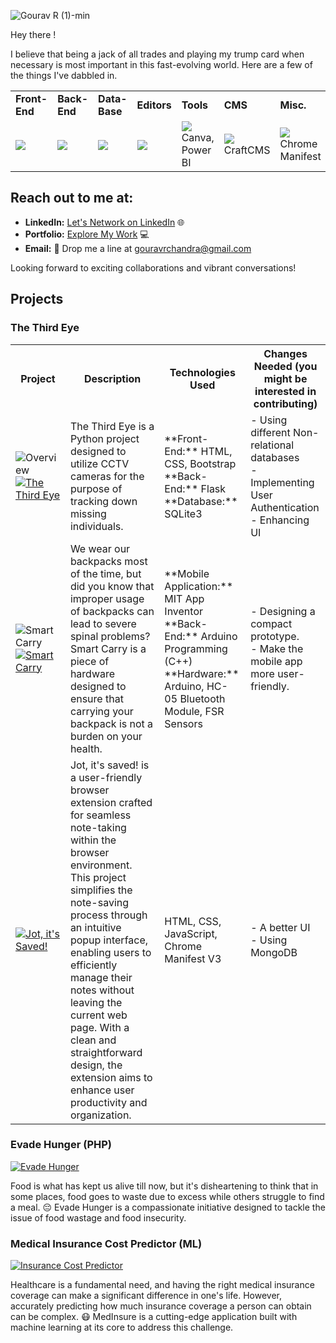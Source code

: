 ![Gourav R (1)-min](https://github.com/g-gourav-r/g-gourav-r/assets/75977813/77c445ab-0ed4-4a98-9618-f36d45844471)

Hey there !

I believe that being a jack of all trades and playing my trump card when necessary is most important in this fast-evolving world. Here are a few of the things I've dabbled in.

<table>
<tr>
	<td><strong>Front-End</strong></td>
	<td><strong>Back-End</strong></td>
	<td><strong>Data-Base</strong></td>
	<td><strong>Editors</strong></td>
	 <td><strong>Tools</strong></td>
	 <td><strong>CMS</strong></td>
	 <td><strong>Misc. </strong></td>
  
</tr>
<tr>
	<td><img src = "https://skillicons.dev/icons?i=html,css,js,bootstrap,sass,react" ></td>
	<td><img src = "https://skillicons.dev/icons?i=py,fastapi,flask,nodejs"></td>
	<td><img src = "https://skillicons.dev/icons?i=mysql,sqlite,mongodb"></td>
	<td><img src = "https://skillicons.dev/icons?i=vscode,anaconda"></td>
	  <td><img src = "https://skillicons.dev/icons?i=postman">Canva, Power BI</td>
	  <td><img src = "https://skillicons.dev/icons?i=wordpress">CraftCMS</td>
	  <td><img src = "https://skillicons.dev/icons?i=c,java,md">Chrome Manifest</td>
</tr>
</table>

## Reach out to me at:

- **LinkedIn:** [Let's Network on LinkedIn](https://www.linkedin.com/in/gourav-r/) 🌐
- **Portfolio:** [Explore My Work](https://www.gouravr.netlify.app) 💻
- **Email:** 📧 Drop me a line at gouravrchandra@gmail.com

Looking forward to exciting collaborations and vibrant conversations!


## Projects


### The Third Eye

<table>
    <tr>
        <th>Project</th>
        <th>Description</th>
        <th>Technologies Used</th>
        <th>Changes Needed (you might be interested in contributing)</th>
    </tr>
    <tr>
        <td>
            <img src="https://github.com/g-gourav-r/g-gourav-r/assets/75977813/ef298032-4b03-4641-a5c0-2b8ba6d83ab3" alt="Overview">
            <br>
            <a href="https://github.com/g-gourav-r/the-third-eye">
                <img src="https://img.shields.io/badge/The%20Third%20Eye-Click%20to%20Explore-blue" alt="The Third Eye">
            </a>
        </td>
        <td>The Third Eye is a Python project designed to utilize CCTV cameras for the purpose of tracking down missing individuals.</td>
        <td>**Front-End:** HTML, CSS, Bootstrap<br>**Back-End:** Flask<br>**Database:** SQLite3</td>
        <td>- Using different Non-relational databases<br>- Implementing User Authentication<br>- Enhancing UI</td>
    </tr>
    <tr>
        <td>
            <img src="https://github.com/g-gourav-r/g-gourav-r/assets/75977813/5b2bee29-8d65-43a6-a8d9-ff27c70f284b" alt="Smart Carry">
            <br>
            <a href="https://github.com/g-gourav-r/Smart-Carry-Bagpack">
                <img src="https://img.shields.io/badge/Smart%20Carry-Click%20to%20Explore-blue" alt="Smart Carry">
            </a>
        </td>
        <td>We wear our backpacks most of the time, but did you know that improper usage of backpacks can lead to severe spinal problems? Smart Carry is a piece of hardware designed to ensure that carrying your backpack is not a burden on your health.</td>
        <td>**Mobile Application:** MIT App Inventor<br>**Back-End:** Arduino Programming (C++)<br>**Hardware:** Arduino, HC-05 Bluetooth Module, FSR Sensors</td>
        <td>- Designing a compact prototype.<br>- Make the mobile app more user-friendly.</td>
    </tr>
    <tr>
        <td>
            <a href="https://github.com/g-gourav-r/Jot-Its-Saved/">
                <img src="https://img.shields.io/badge/Jot%20it's%20saved!-Click%20to%20Explore-blue" alt="Jot, it's Saved!">
            </a>
        </td>
        <td>Jot, it's saved! is a user-friendly browser extension crafted for seamless note-taking within the browser environment. This project simplifies the note-saving process through an intuitive popup interface, enabling users to efficiently manage their notes without leaving the current web page. With a clean and straightforward design, the extension aims to enhance user productivity and organization.</td>
        <td>HTML, CSS, JavaScript, Chrome Manifest V3</td>
        <td>- A better UI<br>- Using MongoDB</td>
    </tr>
</table>



### Evade Hunger (PHP)
[![Evade Hunger](https://img.shields.io/badge/Evade%20Hunger-Click%20to%20Explore-blue)](https://github.com/g-gourav-r/Evade-Hunger)

Food is what has kept us alive till now, but it's disheartening to think that in some places, food goes to waste due to excess while others struggle to find a meal. 😔 Evade Hunger is a compassionate initiative designed to tackle the issue of food wastage and food insecurity.

### Medical Insurance Cost Predictor (ML)
[![Insurance Cost Predictor](https://img.shields.io/badge/Insurance%20Cost%20Predictor-Click%20to%20Explore-blue)](https://github.com/g-gourav-r/Insurance-Cost-Predictor)

Healthcare is a fundamental need, and having the right medical insurance coverage can make a significant difference in one's life. However, accurately predicting how much insurance coverage a person can obtain can be complex. 😷 MedInsure is a cutting-edge application built with machine learning at its core to address this challenge.




